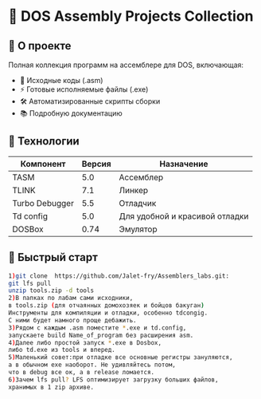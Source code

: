 # 🚀 DOS Assembly Projects Collection

## 📌 О проекте
Полная коллекция программ на ассемблере для DOS, включающая:
- 🔧 Исходные коды (.asm)
- ⚡ Готовые исполняемые файлы (.exe)
- 🛠 Автоматизированные скрипты сборки
- 📚 Подробную документацию

## 🧰 Технологии
| Компонент | Версия | Назначение |
|-----------|--------|------------|
| TASM      | 5.0    | Ассемблер  |
| TLINK     | 7.1    | Линкер     |
| Turbo Debugger | 5.5 | Отладчик   |
| Td config | 5.0    | Для удобной и красивой отладки|
| DOSBox    | 0.74   | Эмулятор   |

## 🎯 Быстрый старт
```bash
1)git clone  https://github.com/Jalet-fry/Assemblers_labs.git:
git lfs pull
unzip tools.zip -d tools
2)В папках по лабам сами исходники, 
в tools.zip (для отчаянных домохозяек и бойцов бакуган)
Инструменты для компиляции и отладки, особенно tdcongig. 
С ними будет намного проще дебажить. 
3)Рядом с каждым .asm поместите *.exe и td.config, 
запускаете build Name_of_program без расширения asm.
4)Далее либо простой запуск *.exe в Dosbox,
либо td.exe из tools и вперед.
5)Маленький совет:при отладке все основные регистры зануляются,
а в обычном exe наоборот. Не удивляйтесь потом,
что в debug все ок, а в release ломается. 
6)Зачем lfs pull? LFS оптимизирует загрузку больших файлов,
хранимых в 1 zip архиве.

